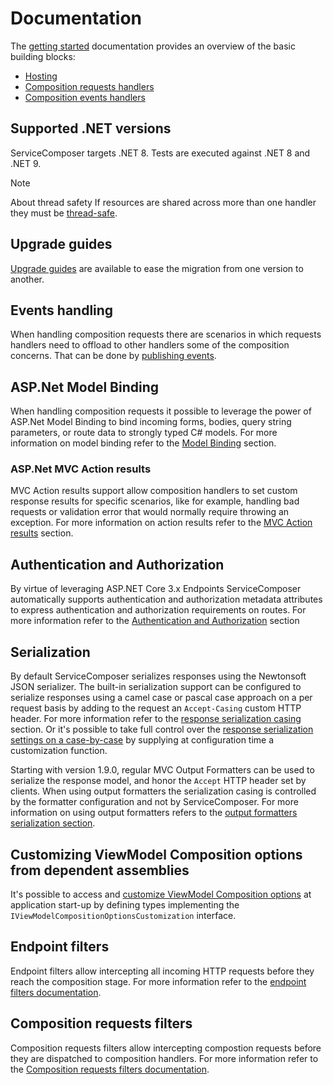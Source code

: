 # Documentation

The [getting started](getting-started.md) documentation provides an overview of the basic building blocks:

- [Hosting](getting-started.md)
- [Composition requests handlers](getting-started.md#composition-requests-handlers)
- [Composition events handlers](getting-started.md#composition-events-handlers)

## Supported .NET versions

ServiceComposer targets .NET 8. Tests are executed against .NET 8 and .NET 9.

> [!NOTE]
> About thread safety
> If resources are shared across more than one handler they must be [thread-safe](thread-safety.md).

## Upgrade guides

[Upgrade guides](upgrade-guides) are available to ease the migration from one version to another.

## Events handling

When handling composition requests there are scenarios in which requests handlers need to offload to other handlers some of the composition concerns. That can be done by [publishing events](events.md).

## ASP.Net Model Binding

When handling composition requests it possible to leverage the power of ASP.Net Model Binding to bind incoming forms, bodies, query string parameters, or route data to strongly typed C# models. For more information on model binding refer to the [Model Binding](model-binding.md) section.

### ASP.Net MVC Action results

MVC Action results support allow composition handlers to set custom response results for specific scenarios, like for example, handling bad requests or validation error that would normally require throwing an exception. For more information on action results refer to the [MVC Action results](action-results.md) section.

## Authentication and Authorization

By virtue of leveraging ASP.NET Core 3.x Endpoints ServiceComposer automatically supports authentication and authorization metadata attributes to express authentication and authorization requirements on routes. For more information refer to the [Authentication and Authorization](authentication-authorization.md) section

## Serialization

By default ServiceComposer serializes responses using the Newtonsoft JSON serializer. The built-in serialization support can be configured to serialize responses using a camel case or pascal case approach on a per request basis by adding to the request an `Accept-Casing` custom HTTP header. For more information refer to the [response serialization casing](response-serialization-casing.md) section. Or it's possible to take full control over the [response serialization settings on a case-by-case](custom-json-response-serialization-settings.md) by supplying at configuration time a customization function.

Starting with version 1.9.0, regular MVC Output Formatters can be used to serialize the response model, and honor the `Accept` HTTP header set by clients. When using output formatters the serialization casing is controlled by the formatter configuration and not by ServiceComposer. For more information on using output formatters refers to the [output formatters serialization section](output-formatters-serialization.md).

## Customizing ViewModel Composition options from dependent assemblies

It's possible to access and [customize ViewModel Composition options](options-customizations.md) at application start-up by defining types implementing the `IViewModelCompositionOptionsCustomization` interface.

## Endpoint filters

Endpoint filters allow intercepting all incoming HTTP requests before they reach the composition stage. For more information refer to the [endpoint filters documentation](endpoint-filters.md).

## Composition requests filters

Composition requests filters allow intercepting compostion requests before they are dispatched to composition handlers. For more information refer to the [Composition requests filters documentation](composition-filters.md).
